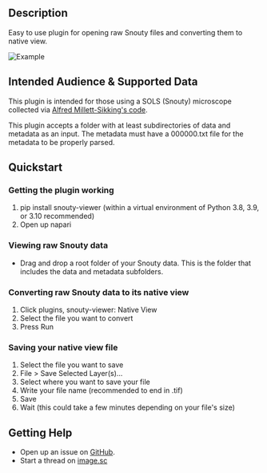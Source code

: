 

<!-- This file is designed to provide you with a starting template for documenting
the functionality of your plugin. Its content will be rendered on your plugin's
napari hub page.

The sections below are given as a guide for the flow of information only, and
are in no way prescriptive. You should feel free to merge, remove, add and
rename sections at will to make this document work best for your plugin.

## Description

This should be a detailed description of the context of your plugin and its
intended purpose.

If you have videos or screenshots of your plugin in action, you should include them
here as well, to make them front and center for new users.

You should use absolute links to these assets, so that we can easily display them
on the hub. The easiest way to include a video is to use a GIF, for example hosted
on imgur. You can then reference this GIF as an image.

![Example GIF hosted on Imgur](https://i.imgur.com/A5phCX4.gif)

Note that GIFs larger than 5MB won't be rendered by GitHub - we will however,
render them on the napari hub.

The other alternative, if you prefer to keep a video, is to use GitHub's video
embedding feature.

1. Push your `DESCRIPTION.md` to GitHub on your repository (this can also be done
as part of a Pull Request)
2. Edit `.napari/DESCRIPTION.md` **on GitH ub**.
3. Drag and drop your video into its desired location. It will be uploaded and
hosted on GitHub for you, but will not be placed in your repository.
4. We will take the resolved link to the video and render it on the hub.

Here is an example of an mp4 video embedded this way.

https://user-images.githubusercontent.com/17995243/120088305-6c093380-c132-11eb-822d-620e81eb5f0e.mp4

## Intended Audience & Supported Data

This section should describe the target audience for this plugin (any knowledge,
skills and experience required), as well as a description of the types of data
supported by this plugin.

Try to make the data description as explicit as possible, so that users know the
format your plugin expects. This applies both to reader plugins reading file formats
and to function/dock widget plugins accepting layers and/or layer data.
For example, if you know your plugin only works with 3D integer data in "tyx" order,
make sure to mention this.

If you know of researchers, groups or labs using your plugin, or if it has been cited
anywhere, feel free to also include this information here.

## Quickstart

This section should go through step-by-step examples of how your plugin should be used.
Where your plugin provides multiple dock widgets or functions, you should split these
out into separate subsections for easy browsing. Include screenshots and videos
wherever possible to elucidate your descriptions.

Ideally, this section should start with minimal examples for those who just want a
quick overview of the plugin's functionality, but you should definitely link out to
more complex and in-depth tutorials highlighting any intricacies of your plugin, and
more detailed documentation if you have it.

## Additional Install Steps (uncommon)
We will be providing installation instructions on the hub, which will be sufficient
for the majority of plugins. They will include instructions to pip install, and
to install via napari itself.

Most plugins can be installed out-of-the-box by just specifying the package requirements
over in `setup.cfg`. However, if your plugin has any more complex dependencies, or
requires any additional preparation before (or after) installation, you should add
this information here.

## Getting Help

This section should point users to your preferred support tools, whether this be raising
an issue on GitHub, asking a question on image.sc, or using some other method of contact.
If you distinguish between usage support and bug/feature support, you should state that
here.

## How to Cite

Many plugins may be used in the course of published (or publishable) research, as well as
during conference talks and other public facing events. If you'd like to be cited in
a particular format, or have a DOI you'd like used, you should provide that information here. -->

## Description
Easy to use plugin for opening raw Snouty files and converting them to native view.

![Example](https://i.imgur.com/VirE5DM.gif)

## Intended Audience & Supported Data
This plugin is intended for those using a SOLS (Snouty) microscope collected via
[Alfred Millett-Sikking's code](https://github.com/amsikking/SOLS_microscope).

This plugin accepts a folder with at least subdirectories of data and metadata as an input.
The metadata must have a 000000.txt file for the metadata to be properly parsed.

## Quickstart

### Getting the plugin working
1. pip install snouty-viewer (within a virtual environment of Python 3.8, 3.9, or 3.10 recommended)
2. Open up napari

### Viewing raw Snouty data
- Drag and drop a root folder of your Snouty data. This is the folder that includes the data and metadata subfolders.

### Converting raw Snouty data to its native view
1. Click plugins, snouty-viewer: Native View
2. Select the file you want to convert
3. Press Run

### Saving your native view file
1. Select the file you want to save
2. File > Save Selected Layer(s)...
3. Select where you want to save your file
4. Write your file name (recommended to end in .tif)
5. Save
6. Wait (this could take a few minutes depending on your file's size)

## Getting Help
- Open up an issue on [GitHub](https://github.com/aelefebv/snouty-viewer/issues).
- Start a thread on [image.sc](https://forum.image.sc/)
